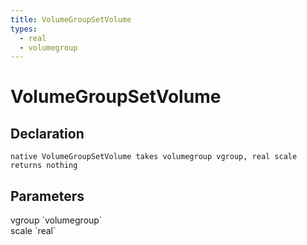 ```yaml
---
title: VolumeGroupSetVolume
types:
  - real
  - volumegroup
---
```


# VolumeGroupSetVolume

## Declaration

```
native VolumeGroupSetVolume takes volumegroup vgroup, real scale returns nothing
```

## Parameters
<dl>
  <dt>vgroup `volumegroup`</dt>
  <dd></dd>

  <dt>scale `real`</dt>
  <dd></dd>
</dl>